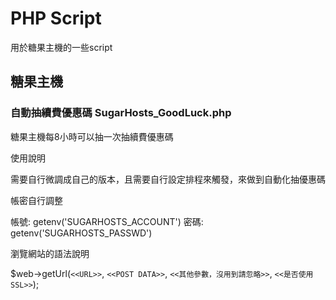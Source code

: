 # PHP Script
用於糖果主機的一些script


## 糖果主機
### 自動抽續費優惠碼 SugarHosts_GoodLuck.php
糖果主機每8小時可以抽一次抽續費優惠碼

使用說明

需要自行微調成自己的版本，且需要自行設定排程來觸發，來做到自動化抽優惠碼

帳密自行調整

帳號: getenv('SUGARHOSTS_ACCOUNT')
密碼: getenv('SUGARHOSTS_PASSWD')

瀏覽網站的語法說明

$web->getUrl(`<<URL>>`, `<<POST DATA>>`, `<<其他參數，沒用到請忽略>>`, `<<是否使用SSL>>`);
